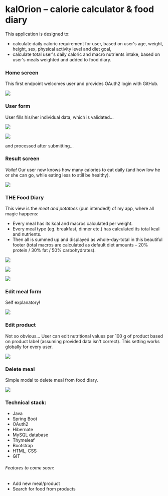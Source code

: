 # kalOrion – calorie calculator & food diary

This application is designed to:
* calculate daily caloric requirement for user, based on user's age, weight, height, sex, physical activity level and diet goal,
* calculate total user's daily caloric and macro nutrients intake, based on user's meals weighted and added to food diary.


### Home screen

This first endpoint welcomes user and provides OAuth2 login with GitHub.

![](src/main/resources/static/img/readme/login.png)


### User form

User fills his/her individual data, which is validated... 

![](src/main/resources/static/img/readme/userform-1.png)

![](src/main/resources/static/img/readme/userform-2.png)

and processed after submitting...


### Result screen

*Voila!* Our user now knows how many calories to eat daily (and how low he or she can go, while eating less to still be healthy).

![](src/main/resources/static/img/readme/yourcalories.png)


### THE Food Diary

This view is the *meat and potatoes* (pun intended!) of my app, where all magic happens:
* Every meal has its kcal and macros calculated per weight.
* Every meal type (eg. breakfast, dinner etc.) has calculated its total kcal and nutrients.
* Then all is summed up and displayed as whole-day-total in this beautiful footer (total macros are calculated as default diet amounts – 20% protein / 30% fat / 50% carbohydrates).

![](src/main/resources/static/img/readme/fooddiary-1.png)

![](src/main/resources/static/img/readme/fooddiary-2.png)

![](src/main/resources/static/img/readme/fooddiary-3.png)


### Edit meal form

Self explanatory!

![](src/main/resources/static/img/readme/editmeal.png)


### Edit product

Not so obvious... User can edit nutritional values per 100 g of product based on product label (assuming provided data isn't correct). This setting works globally for every user.

![](src/main/resources/static/img/readme/editproduct.png)


### Delete meal

Simple modal to delete meal from food diary.

![](src/main/resources/static/img/readme/deletemeal.png)


### Technical stack:
- Java
- Spring Boot
- OAuth2
- Hibernate
- MySQL database
- Thymeleaf
- Bootstrap
- HTML, CSS
- GIT


###### Features to come soon:
- Add new meal/product
- Search for food from products